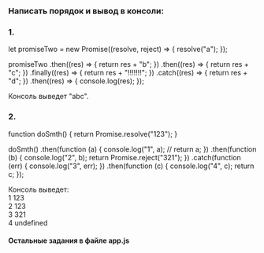 ### Написать порядок и вывод в консоли:

### 1.

let promiseTwo = new Promise((resolve, reject) => {
resolve("a");
});

promiseTwo
.then((res) => {
return res + "b";
})
.then((res) => {
return res + "с";
})
.finally((res) => {
return res + "!!!!!!!";
})
.catch((res) => {
return res + "d";
})
.then((res) => {
console.log(res);
});

Консоль выведет "abc".

### 2.

function doSmth() {
return Promise.resolve("123");
}

doSmth()
.then(function (a) {
console.log("1", a); //
return a;
})
.then(function (b) {
console.log("2", b);
return Promise.reject("321");
})
.catch(function (err) {
console.log("3", err);
})
.then(function (c) {
console.log("4", c);
return c;
});

Консоль выведет: <br />
1 123 <br />
2 123 <br />
3 321 <br />
4 undefined

#### Остальные задания в файле app.js

